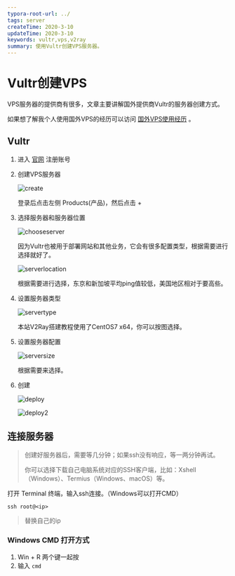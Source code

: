 ```yaml
---
typora-root-url: ../
tags: server
createTime: 2020-3-10
updateTime: 2020-3-10
keywords: vultr,vps,v2ray
summary: 使用Vultr创建VPS服务器。
---
```


# Vultr创建VPS

VPS服务器的提供商有很多，文章主要讲解国外提供商Vultr的服务器创建方式。

如果想了解我个人使用国外VPS的经历可以访问 [国外VPS使用经历](https://anandzhang.composts/ivy/2) 。

## Vultr

1. 进入 [官网](https://www.vultr.com/?ref=8484002) 注册账号

2. 创建VPS服务器

   ![create](/images/server/5/create.png)

   登录后点击左侧 Products(产品)，然后点击 +

3. 选择服务器和服务器位置

   ![chooseserver](/images/server/5/chooseserver.png)

   因为Vultr也被用于部署网站和其他业务，它会有很多配置类型，根据需要进行选择就好了。

   ![serverlocation](/images/server/5/serverlocation.png)

   根据需要进行选择，东京和新加坡平均ping值较低，美国地区相对于要高些。
   
4. 设置服务器类型

   ![servertype](/images/server/5/servertype.png)

   本站V2Ray搭建教程使用了CentOS7 x64，你可以按图选择。

5. 设置服务器配置

   ![serversize](/images/server/5/serversize.png)

   根据需要来选择。

7. 创建

   ![deploy](/images/server/5/deploy.png)

   ![deploy2](/images/server/5/deploy2.png)

## 连接服务器

>创建好服务器后，需要等几分钟；如果ssh没有响应，等一两分钟再试。
>
>你可以选择下载自己电脑系统对应的SSH客户端，比如：Xshell（Windows）、Termius（Windows、macOS）等。

打开 Terminal 终端，输入ssh连接。（Windows可以打开CMD）

```shell
ssh root@<ip>
```

> 替换自己的ip

### Windows CMD 打开方式

1. Win + R 两个键一起按
2. 输入 `cmd` 